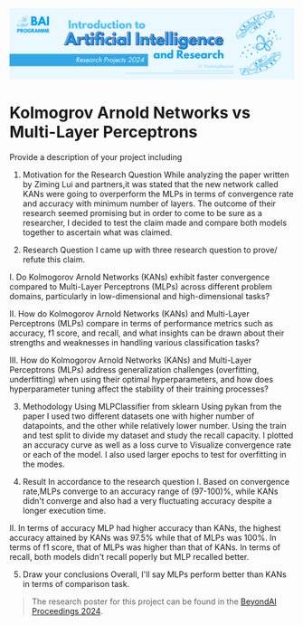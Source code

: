 ![BeyondAI Banner for Research Projects](../BeyondAI_Banner_Research_Projects_2024.png)

# Kolmogrov Arnold Networks vs Multi-Layer Perceptrons 

Provide a description of your project including 

1. Motivation for the Research Question
While analyzing the paper written by Ziming Lui and partners,it was stated that the new network called KANs were going to overperform the MLPs in terms of convergence rate and accuracy with minimum number of layers. The outcome of their research seemed promising but in order to come to be sure as a researcher, I decided to test the claim made and compare both models together to ascertain what was claimed. 

2. Research Question
I came up with three research question to prove/ refute this claim.

I. Do Kolmogorov Arnold Networks (KANs) exhibit faster convergence compared to Multi-Layer Perceptrons (MLPs) across different problem domains, particularly in low-dimensional and high-dimensional tasks?

II. How do Kolmogorov Arnold Networks (KANs) and Multi-Layer Perceptrons (MLPs) compare in terms of performance metrics such as accuracy, f1 score, and recall, and what insights can be drawn about their strengths and weaknesses in handling various classification tasks?

III. How do Kolmogorov Arnold Networks (KANs) and Multi-Layer Perceptrons (MLPs) address generalization challenges (overfitting, underfitting) when using their optimal hyperparameters, and how does hyperparameter tuning affect the stability of their training processes?



3. Methodology 
Using MLPClassifier from sklearn
Using pykan from the paper 
I used two different datasets one with higher number of datapoints, and the other while relatively lower number.
Using the train and test split to divide my dataset and study the recall capacity.
I plotted an accuracy curve as well as a loss curve to Visualize convergence rate or each of the model.
I also used larger epochs to test for overfitting in the modes.

4. Result 
In accordance to the research question
I. Based on convergence rate,MLPs converge to an accuracy range of (97-100)%, while KANs didn't converge and also had a very fluctuating accuracy despite a longer execution time.

II. In terms of accuracy MLP had higher accuracy than KANs, the highest accuracy attained by KANs was 97.5% while that of MLPs was 100%. In terms of f1 score, that of MLPs was higher than that of KANs.
In terms of recall, both models didn't recall poperly but MLP recalled better. 

5. Draw your conclusions
Overall, I'll say MLPs perform better than KANs in terms of comparison task.

> The research poster for this project can be found in the [BeyondAI Proceedings 2024](https://thinkingbeyond.education/beyondai_proceedings_2024/).

